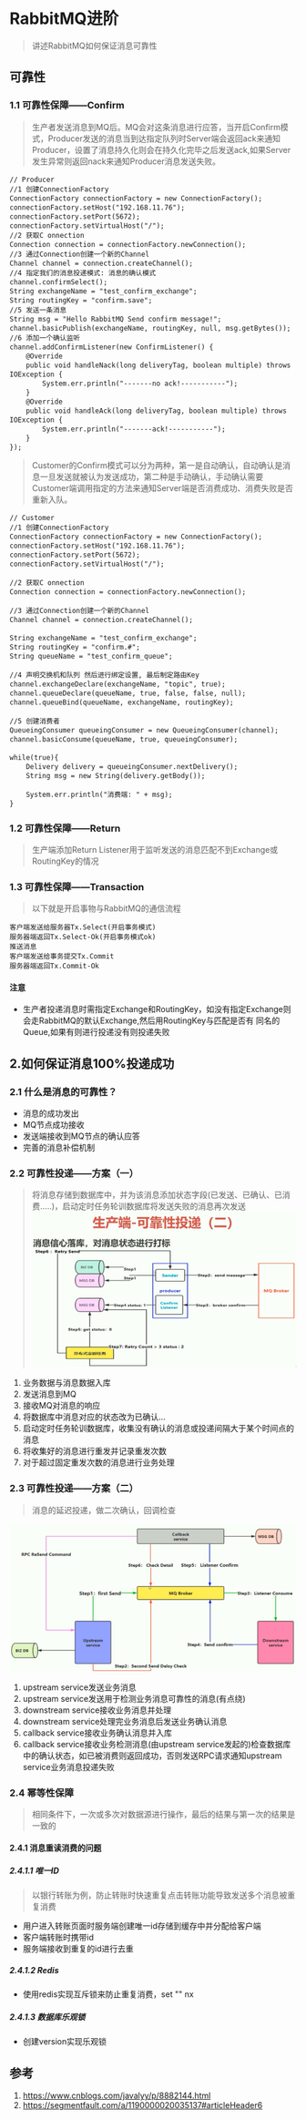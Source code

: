 # RabbitMQ进阶
> 讲述RabbitMQ如何保证消息可靠性
## 可靠性
### 1.1 可靠性保障——Confirm
> 生产者发送消息到MQ后。MQ会对这条消息进行应答，当开启Confirm模式，Producer发送的消息当到达指定队列时Server端会返回ack来通知Producer，设置了消息持久化则会在持久化完毕之后发送ack,如果Server发生异常则返回nack来通知Producer消息发送失败。
```
// Producer
//1 创建ConnectionFactory
ConnectionFactory connectionFactory = new ConnectionFactory();
connectionFactory.setHost("192.168.11.76");
connectionFactory.setPort(5672);
connectionFactory.setVirtualHost("/");
//2 获取C	onnection
Connection connection = connectionFactory.newConnection();
//3 通过Connection创建一个新的Channel
Channel channel = connection.createChannel();
//4 指定我们的消息投递模式: 消息的确认模式 
channel.confirmSelect();
String exchangeName = "test_confirm_exchange";
String routingKey = "confirm.save";
//5 发送一条消息
String msg = "Hello RabbitMQ Send confirm message!";
channel.basicPublish(exchangeName, routingKey, null, msg.getBytes());
//6 添加一个确认监听
channel.addConfirmListener(new ConfirmListener() {
    @Override
    public void handleNack(long deliveryTag, boolean multiple) throws IOException {
        System.err.println("-------no ack!-----------");
    }
    @Override
    public void handleAck(long deliveryTag, boolean multiple) throws IOException {
        System.err.println("-------ack!-----------");
    }
});
```
> Customer的Confirm模式可以分为两种，第一是自动确认，自动确认是消息一旦发送就被认为发送成功，第二种是手动确认，手动确认需要Customer端调用指定的方法来通知Server端是否消费成功、消费失败是否重新入队。
```
// Customer
//1 创建ConnectionFactory
ConnectionFactory connectionFactory = new ConnectionFactory();
connectionFactory.setHost("192.168.11.76");
connectionFactory.setPort(5672);
connectionFactory.setVirtualHost("/");

//2 获取C	onnection
Connection connection = connectionFactory.newConnection();

//3 通过Connection创建一个新的Channel
Channel channel = connection.createChannel();

String exchangeName = "test_confirm_exchange";
String routingKey = "confirm.#";
String queueName = "test_confirm_queue";

//4 声明交换机和队列 然后进行绑定设置, 最后制定路由Key
channel.exchangeDeclare(exchangeName, "topic", true);
channel.queueDeclare(queueName, true, false, false, null);
channel.queueBind(queueName, exchangeName, routingKey);

//5 创建消费者 
QueueingConsumer queueingConsumer = new QueueingConsumer(channel);
channel.basicConsume(queueName, true, queueingConsumer);

while(true){
    Delivery delivery = queueingConsumer.nextDelivery();
    String msg = new String(delivery.getBody());
    
    System.err.println("消费端: " + msg);
}
```
### 1.2 可靠性保障——Return
> 生产端添加Return Listener用于监听发送的消息匹配不到Exchange或RoutingKey的情况

### 1.3 可靠性保障——Transaction 
> 以下就是开启事物与RabbitMQ的通信流程
```
客户端发送给服务器Tx.Select(开启事务模式)
服务器端返回Tx.Select-Ok(开启事务模式ok)
推送消息
客户端发送给事务提交Tx.Commit
服务器端返回Tx.Commit-Ok
```
#### 注意
* 生产者投递消息时需指定Exchange和RoutingKey，如没有指定Exchange则会走RabbitMQ的默认Exchange,然后用RoutingKey与匹配是否有
同名的Queue,如果有则进行投递没有则投递失败
## 2.如何保证消息100%投递成功
### 2.1 什么是消息的可靠性？
* 消息的成功发出
* MQ节点成功接收
* 发送端接收到MQ节点的确认应答
* 完善的消息补偿机制
### 2.2 可靠性投递——方案（一）
> 将消息存储到数据库中，并为该消息添加状态字段(已发送、已确认、已消费.....)，启动定时任务轮训数据库将发送失败的消息再次发送
![](rabbitmq_6.png)
1. 业务数据与消息数据入库
2. 发送消息到MQ
3. 接收MQ对消息的响应
4. 将数据库中消息对应的状态改为已确认...
5. 启动定时任务轮训数据库，收集没有确认的消息或投递间隔大于某个时间点的消息
6. 将收集好的消息进行重发并记录重发次数
7. 对于超过固定重发次数的消息进行业务处理
### 2.3 可靠性投递——方案（二）
> 消息的延迟投递，做二次确认，回调检查

![](rabbitmq_7.png)
1. upstream service发送业务消息
2. upstream service发送用于检测业务消息可靠性的消息(有点绕)
3. downstream service接收业务消息并处理
4. downstream service处理完业务消息后发送业务确认消息
5. callback service接收业务确认消息并入库
6. callback service接收业务检测消息(由upstream service发起的)检查数据库中的确认状态，如已被消费则返回成功，否则发送RPC请求通知upstream service业务消息投递失败
### 2.4 幂等性保障
> 相同条件下，一次或多次对数据源进行操作，最后的结果与第一次的结果是一致的
#### 2.4.1 消息重读消费的问题
##### 2.4.1.1 唯一ID
> 以银行转账为例，防止转账时快速重复点击转账功能导致发送多个消息被重复消费
* 用户进入转账页面时服务端创建唯一id存储到缓存中并分配给客户端
* 客户端转账时携带id
* 服务端接收到重复的id进行去重
##### 2.4.1.2 Redis
* 使用redis实现互斥锁来防止重复消费，set ""  nx 
##### 2.4.1.3 数据库乐观锁
* 创建version实现乐观锁


## 参考
1. https://www.cnblogs.com/javalyy/p/8882144.html
2. https://segmentfault.com/a/1190000020035137#articleHeader6